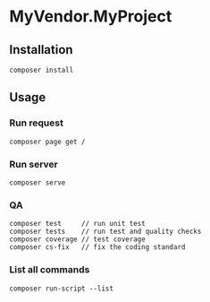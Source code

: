# MyVendor.MyProject

## Installation

    composer install

## Usage

### Run request

    composer page get /

### Run server

    composer serve

### QA

    composer test     // run unit test
    composer tests    // run test and quality checks
    composer coverage // test coverage
    composer cs-fix   // fix the coding standard

### List all commands

    composer run-script --list
